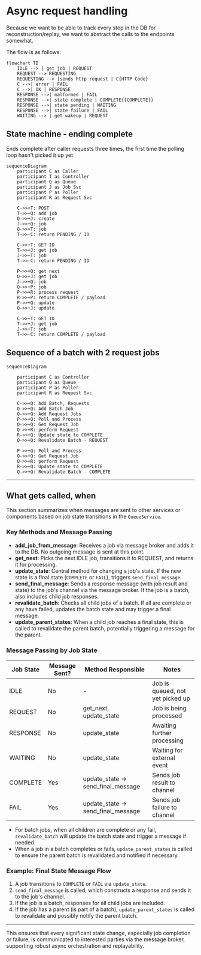 # Async request handling

Because we want to be able to track every step in the DB for reconstruction/replay, we want to abstract the calls to the endpoints somewhat.

The flow is as follows:

```mermaid
flowchart TD
    IDLE --> | get job | REQUEST
    REQUEST --> REQUESTING
    REQUESTING --> |sends http request | C{HTTP Code}
    C -->| error | FAIL
    C -->| OK | RESPONSE
    RESPONSE -->| malformed | FAIL
    RESPONSE -->| state complete | COMPLETE{{COMPLETE}}
    RESPONSE -->| state pending | WAITING
    RESPONSE -->| state failure | FAIL
    WAITING --> | get wakeup | REQUEST
```

## State machine - ending complete

Ends complete after caller requests three times, the first time the polling loop hasn't picked it up yet

```mermaid
sequenceDiagram
    participant C as Caller
    participant T as Controller
    participant Q as Queue
    participant J as Job Svc
    participant P as Poller
    participant R as Request Svc
    
    C->>+T: POST
    T->>+Q: add job
    Q->>+J: create
    J->>+Q: job
    Q->>+T: job
    T->>-C: return PENDING / ID
    
    C->>+T: GET ID
    T->>+J: get job
    J->>+T: job
    T->>-C: return PENDING / ID
    
    P->>+Q: get next
    Q->>+J: get job
    J->>+Q: job
    Q->>+P: job
    P->>+R: process request
    R->>+P: return COMPLETE / payload
    P->>+Q: update
    Q->>+J: update

    C->>+T: GET ID
    T->>+J: get job
    J->>+T: job
    T->>-C: return COMPLETE / payload
```

## Sequence of a batch with 2 request jobs

```mermaid
sequenceDiagram

    participant C as Controller
    participant Q as Queue
    participant P as Poller
    participant R as Request Svc

    C->>+Q: Add Batch, Requests
    Q->>+Q: Add Batch Job
    Q->>+Q: Add Request Jobs
    P->>+Q: Poll and Process
    Q->>+Q: Get Request Job
    Q->>+R: perform Request
    R->>+Q: Update state to COMPLETE
    Q->>+Q: Revalidate Batch - REQUEST

    P->>+Q: Poll and Process
    Q->>+Q: Get Request Job
    Q->>+R: perform Request
    R->>+Q: Update state to COMPLETE
    Q->>+Q: Revalidate Batch - COMPLETE
```

---

## What gets called, when

This section summarizes when messages are sent to other services or components based on job state transitions in the `QueueService`.

### Key Methods and Message Passing

- **add_job_from_message**: Receives a job via message broker and adds it to the DB. No outgoing message is sent at this point.
- **get_next**: Picks the next IDLE job, transitions it to REQUEST, and returns it for processing.
- **update_state**: Central method for changing a job's state. If the new state is a final state (`COMPLETE` or `FAIL`), triggers `send_final_message`.
- **send_final_message**: Sends a response message (with job result and state) to the job's channel via the message broker. If the job is a batch, also includes child job responses.
- **revalidate_batch**: Checks all child jobs of a batch. If all are complete or any have failed, updates the batch state and may trigger a final message.
- **update_parent_states**: When a child job reaches a final state, this is called to revalidate the parent batch, potentially triggering a message for the parent.

### Message Passing by Job State

| Job State   | Message Sent? | Method Responsible         | Notes |
|-------------|---------------|---------------------------|-------|
| IDLE        | No            | -                         | Job is queued, not yet picked up |
| REQUEST     | No            | get_next, update_state    | Job is being processed |
| RESPONSE    | No            | update_state              | Awaiting further processing |
| WAITING     | No            | update_state              | Waiting for external event |
| COMPLETE    | Yes           | update_state → send_final_message | Sends job result to channel |
| FAIL        | Yes           | update_state → send_final_message | Sends job failure to channel |

- For batch jobs, when all children are complete or any fail, `revalidate_batch` will update the batch state and trigger a message if needed.
- When a job in a batch completes or fails, `update_parent_states` is called to ensure the parent batch is revalidated and notified if necessary.

### Example: Final State Message Flow

1. A job transitions to `COMPLETE` or `FAIL` via `update_state`.
2. `send_final_message` is called, which constructs a response and sends it to the job's channel.
3. If the job is a batch, responses for all child jobs are included.
4. If the job has a parent (is part of a batch), `update_parent_states` is called to revalidate and possibly notify the parent batch.

---

This ensures that every significant state change, especially job completion or failure, is communicated to interested parties via the message broker, supporting robust async orchestration and replayability.

